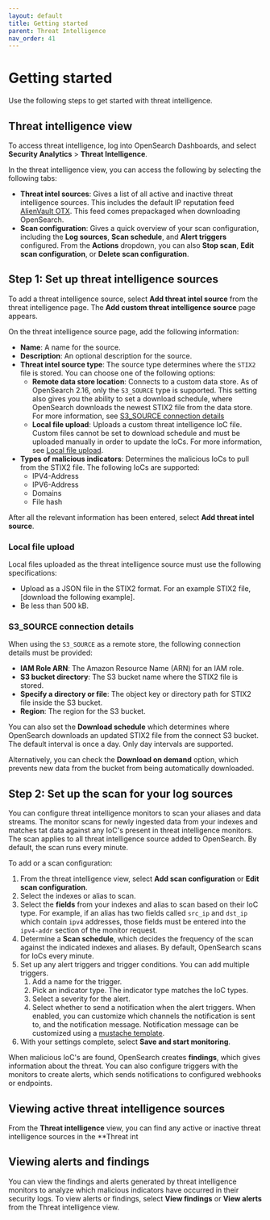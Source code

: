 ```yaml
---
layout: default
title: Getting started
parent: Threat Intelligence
nav_order: 41
---
```


# Getting started

Use the following steps to get started with threat intelligence.

## Threat intelligence view

To access threat intelligence, log into OpenSearch Dashboards, and select **Security Analytics** > **Threat Intelligence**.

In the threat intelligence view, you can access the following by selecting the following tabs:

- **Threat intel sources**: Gives a list of all active and inactive threat intelligence sources. This includes the default IP reputation feed [AlienVault OTX](https://otx.alienvault.com/). This feed comes prepackaged when downloading OpenSearch.
- **Scan configuration**: Gives a quick overview of your scan configuration, including the **Log sources**, **Scan schedule**, and **Alert triggers** configured. From the **Actions** dropdown, you can also **Stop scan**, **Edit scan configuration**, or **Delete scan configuration**.


## Step 1: Set up threat intelligence sources

To add a threat intelligence source, select **Add threat intel source** from the threat intelligence page. The **Add custom threat intelligence source** page appears. 

On the threat intelligence source page, add the following information:

- **Name**: A name for the source.
- **Description**: An optional description for the source.
- **Threat intel source type**: The source type determines where the `STIX2` file is stored. You can choose one of the following options:
  - **Remote data store location**: Connects to a custom data store. As of OpenSearch 2.16, only the `S3_SOURCE` type is supported. This setting also gives you the ability to set a download schedule, where OpenSearch downloads the newest STIX2 file from the data store. For more information, see [S3_SOURCE connection details](#s3_source-connection-details)
  - **Local file upload**: Uploads a custom threat intelligence IoC file. Custom files cannot be set to download schedule and must be uploaded manually in order to update the IoCs. For more information, see  [Local file upload](#local-file-upload).
- **Types of malicious indicators**: Determines the malicious IoCs to pull from the STIX2 file. The following IoCs are supported:
  - IPV4-Address
  - IPV6-Address
  - Domains
  - File hash

After all the relevant information has been entered, select **Add threat intel source**.

### Local file upload

Local files uploaded as the threat intelligence source must use the following specifications:

- Upload as a JSON file in the STIX2 format. For an example STIX2 file, [download the following example].
- Be less than 500 kB.


### S3_SOURCE connection details 

When using the `S3_SOURCE` as a remote store, the following connection details must be provided:

- **IAM Role ARN**: The Amazon Resource Name (ARN) for an IAM role.
- **S3 bucket directory**: The S3 bucket name where the STIX2 file is stored.
- **Specify a directory or file**: The object key or directory path for STIX2 file inside the S3 bucket.
- **Region**: The region for the S3 bucket.

You can also set the **Download schedule** which determines where OpenSearch downloads an updated STIX2 file from the connect S3 bucket. The default interval is once a day. Only day intervals are supported. 

Alternatively, you can check the **Download on demand** option, which prevents new data from the bucket from being automatically downloaded.


## Step 2: Set up the scan for your log sources

You can configure threat intelligence monitors to scan your aliases and data streams. The monitor scans for newly ingested data from your indexes and matches tat data against any IoC's present in threat intelligence monitors. The scan applies to all threat intelligence source added to OpenSearch. By default, the scan runs every minute.

To add or a scan configuration:

1. From the threat intelligence view, select **Add scan configuration** or **Edit scan configuration**.
2. Select the indexes or alias to scan.
3. Select the **fields** from your indexes and alias to scan based on their IoC type. For example, if an alias has two fields called `src_ip` and `dst_ip` which contain `ipv4` addresses, those fields must be entered into the `ipv4-addr` section of the monitor request.
4. Determine a **Scan schedule**, which decides the frequency of the scan against the indicated indexes and aliases. By default, OpenSearch scans for IoCs every minute.
5. Set up any alert triggers and trigger conditions. You can add multiple triggers.
   1. Add a name for the trigger.
   2. Pick an indicator type. The indicator type matches the IoC types.
   3. Select a severity for the alert. 
   4. Select whether to send a notification when the alert triggers. When enabled, you can customize which channels the notification is sent to, and the notification message. Notification message can be customized using a [mustache template](https://mustache.github.io/mustache.5.html).
6. With your settings complete, select **Save and start monitoring**.

When malicious IoC's are found, OpenSearch creates **findings**, which gives information about the threat. You can also configure triggers with the monitors to create alerts, which sends notifications to configured webhooks or endpoints.

## Viewing active threat intelligence sources

From the **Threat intelligence** view, you can find any active or inactive threat intelligence sources in the **Threat int


## Viewing alerts and findings 

You can view the findings and alerts generated by threat intelligence monitors to analyze which malicious indicators have occurred in their security logs. To view alerts or findings, select **View findings** or **View alerts** from the Threat intelligence view.

